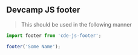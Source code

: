 ## Devcamp JS footer 

> This should be used in the following manner

```javascript
import footer from 'cde-js-footer';

footer('Some Name');
```
